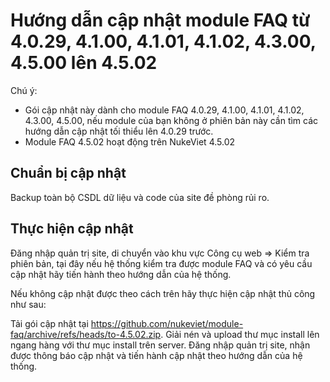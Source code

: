 # Hướng dẫn cập nhật module FAQ từ 4.0.29, 4.1.00, 4.1.01, 4.1.02, 4.3.00, 4.5.00 lên 4.5.02

Chú ý:
- Gói cập nhật này dành cho module FAQ 4.0.29, 4.1.00, 4.1.01, 4.1.02, 4.3.00, 4.5.00, nếu module của bạn không ở phiên bản này cần tìm các hướng dẫn cập nhật tối thiểu lên 4.0.29 trước.
- Module FAQ 4.5.02 hoạt động trên NukeViet 4.5.02

## Chuẩn bị cập nhật

Backup toàn bộ CSDL dữ liệu và code của site đề phòng rủi ro.

## Thực hiện cập nhật

Đăng nhập quản trị site, di chuyển vào khu vực Công cụ web => Kiểm tra phiên bản, tại đây nếu hệ thống kiểm tra được module FAQ và có yêu cầu cập nhật hãy tiến hành theo hướng dẫn của hệ thống.

Nếu không cập nhật được theo cách trên hãy thực hiện cập nhật thủ công như sau:

Tải gói cập nhật tại https://github.com/nukeviet/module-faq/archive/refs/heads/to-4.5.02.zip. Giải nén và upload thư mục install lên ngang hàng với thư mục install trên server. Đăng nhập quản trị site, nhận được thông báo cập nhật và tiến hành cập nhật theo hướng dẫn của hệ thống.
